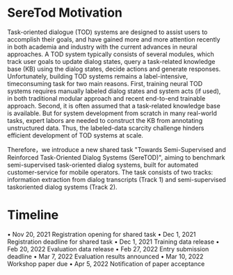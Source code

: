 # SereTod Motivation 
Task-oriented dialogue (TOD) systems are designed to assist users to accomplish their goals, and have gained more and more attention recently in both academia and
industry with the current advances in neural approaches. A TOD system typically consists of several modules, which track user goals to update dialog states, query a
task-related knowledge base (KB) using the dialog states, decide actions and generate responses. Unfortunately, building TOD systems remains a label-intensive, timeconsuming task for two main reasons. First, training neural TOD systems requires manually labeled dialog states and system acts (if used), in both traditional modular approach and recent end-to-end trainable approach. Second, it is often assumed that a task-related knowledge base is available. But for system development from scratch in many real-world tasks, expert labors are needed to construct the KB from annotating unstructured data. Thus, the labeled-data scarcity challenge hinders efficient development of TOD systems at scale.

Therefore，we introduce a new shared task "Towards Semi-Supervised and Reinforced Task-Oriented Dialog Systems (SereTOD)", aiming to benchmark semi-supervised task-oriented dialog systems, built for automated customer-service for mobile operators. The task consists of two tracks: information extraction from dialog transcripts (Track 1) and semi-supervised taskoriented dialog systems (Track 2).

# Timeline
• Nov 20, 2021 Registration opening for shared task
• Dec 1, 2021 Registration deadline for shared task
• Dec 1, 2021 Training data release
• Feb 20, 2022 Evaluation data release
• Feb 27, 2022 Entry submission deadline
• Mar 7, 2022 Evaluation results announced
• Mar 10, 2022 Workshop paper due
• Apr 5, 2022 Notification of paper acceptance
